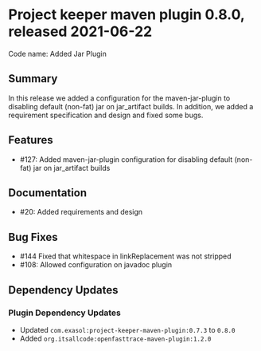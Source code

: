 # Project keeper maven plugin 0.8.0, released 2021-06-22

Code name: Added Jar Plugin

## Summary

In this release we added a configuration for the maven-jar-plugin to disabling default (non-fat) jar on jar_artifact builds. In addition, we added a requirement specification and design and fixed some bugs.

## Features

* #127: Added maven-jar-plugin configuration for disabling default (non-fat) jar on jar_artifact builds

## Documentation

* #20: Added requirements and design

## Bug Fixes

* #144 Fixed that whitespace in linkReplacement was not stripped
* #108: Allowed configuration on javadoc plugin

## Dependency Updates

### Plugin Dependency Updates

* Updated `com.exasol:project-keeper-maven-plugin:0.7.3` to `0.8.0`
* Added `org.itsallcode:openfasttrace-maven-plugin:1.2.0`
